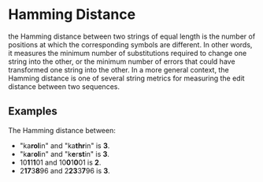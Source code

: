 # Hamming Distance

the Hamming distance between two strings of equal length is the
number of positions at which the corresponding symbols are
different. In other words, it measures the minimum number of
substitutions required to change one string into the other, or
the minimum number of errors that could have transformed one
string into the other. In a more general context, the Hamming
distance is one of several string metrics for measuring the
edit distance between two sequences.

## Examples

The Hamming distance between:

- "ka**rol**in" and "ka**thr**in" is **3**.
- "k**a**r**ol**in" and "k**e**r**st**in" is **3**.
- 10**1**1**1**01 and 10**0**1**0**01 is **2**.
- 2**17**3**8**96 and 2**23**3**7**96 is **3**.
